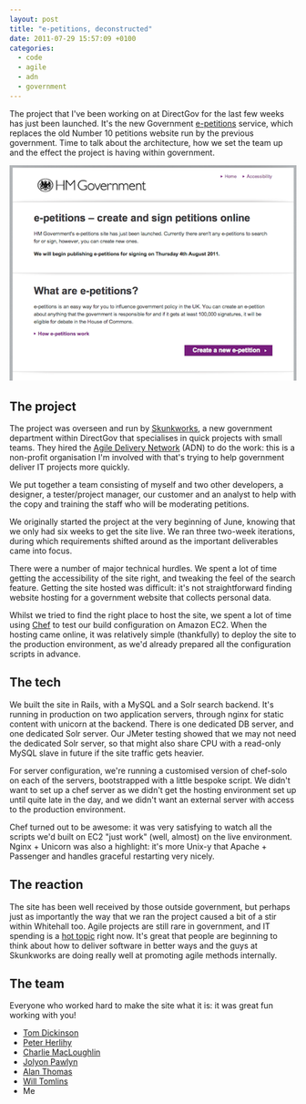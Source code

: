 ```yaml
---
layout: post
title: "e-petitions, deconstructed"
date: 2011-07-29 15:57:09 +0100
categories:
  - code
  - agile
  - adn
  - government
---
```

The project that I've been working on at DirectGov for the last few weeks has just been launched. It's the new Government [e-petitions](http://epetitions.direct.gov.uk) service, which replaces the old Number 10 petitions website run by the previous government. Time to talk about the architecture, how we set the team up and the effect the project is having within government.

![e-petitions](/files/e-petitions.png)

## The project

The project was overseen and run by [Skunkworks](http://twitter.com/HMGSkunks), a new government department within DirectGov that specialises in quick projects with small teams. They hired the [Agile Delivery Network](http://agiledelivery.net) (ADN) to do the work: this is a non-profit organisation I'm involved with that's trying to help government deliver IT projects more quickly.

We put together a team consisting of myself and two other developers, a designer, a tester/project manager, our customer and an analyst to help with the copy and training the staff who will be moderating petitions.

We originally started the project at the very beginning of June, knowing that we only had six weeks to get the site live. We ran three two-week iterations, during which requirements shifted around as the important deliverables came into focus.

There were a number of major technical hurdles. We spent a lot of time getting the accessibility of the site right, and tweaking the feel of the search feature. Getting the site hosted was difficult: it's not straightforward finding website hosting for a government website that collects personal data.

Whilst we tried to find the right place to host the site, we spent a lot of time using [Chef](http://www.opscode.com/chef) to test our build configuration on Amazon EC2. When the hosting came online, it was relatively simple (thankfully) to deploy the site to the production environment, as we'd already prepared all the configuration scripts in advance.

## The tech

We built the site in Rails, with a MySQL and a Solr search backend. It's running in production on two application servers, through nginx for static content with unicorn at the backend. There is one dedicated DB server, and one dedicated Solr server. Our JMeter testing showed that we may not need the dedicated Solr server, so that might also share CPU with a read-only MySQL slave in future if the site traffic gets heavier.

For server configuration, we're running a customised version of chef-solo on each of the servers, bootstrapped with a little bespoke script. We didn't want to set up a chef server as we didn't get the hosting environment set up until quite late in the day, and we didn't want an external server with access to the production environment.

Chef turned out to be awesome: it was very satisfying to watch all the scripts we'd built on EC2 "just work" (well, almost) on the live environment. Nginx + Unicorn was also a highlight: it's more Unix-y that Apache + Passenger and handles graceful restarting very nicely.

## The reaction

The site has been well received by those outside government, but perhaps just as importantly the way that we ran the project caused a bit of a stir within Whitehall too. Agile projects are still rare in government, and IT spending is a [hot topic](http://www.bbc.co.uk/news/uk-politics-14314935) right now. It's great that people are beginning to think about how to deliver software in better ways and the guys at Skunkworks are doing really well at promoting agile methods internally.

## The team

Everyone who worked hard to make the site what it is: it was great fun working with you!

* [Tom Dickinson](http://www.unboxedconsulting.com/people/tom-dickinson)
* [Peter Herlihy](http://uk.linkedin.com/in/peterherlihy)
* [Charlie MacLoughlin](http://uk.linkedin.com/pub/charlie-macloughlin/3/183/821)
* [Jolyon Pawlyn](http://www.unboxedconsulting.com/people/jolyon-pawlyn)
* [Alan Thomas](http://www.unboxedconsulting.com/people/alan-thomas)
* [Will Tomlins](http://www.unboxedconsulting.com/people/will-tomlins)
* Me
